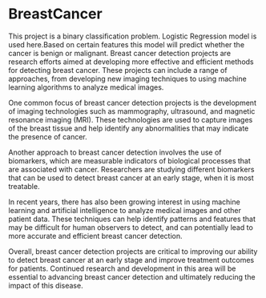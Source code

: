 # BreastCancer
This project is a binary classification problem. Logistic Regression model is used here.Based on certain features this model will predict whether the cancer is benign or malignant.
Breast cancer detection projects are research efforts aimed at developing more effective and efficient methods for detecting breast cancer. These projects can include a range of approaches, from developing new imaging techniques to using machine learning algorithms to analyze medical images.

One common focus of breast cancer detection projects is the development of imaging technologies such as mammography, ultrasound, and magnetic resonance imaging (MRI). These technologies are used to capture images of the breast tissue and help identify any abnormalities that may indicate the presence of cancer.

Another approach to breast cancer detection involves the use of biomarkers, which are measurable indicators of biological processes that are associated with cancer. Researchers are studying different biomarkers that can be used to detect breast cancer at an early stage, when it is most treatable.

In recent years, there has also been growing interest in using machine learning and artificial intelligence to analyze medical images and other patient data. These techniques can help identify patterns and features that may be difficult for human observers to detect, and can potentially lead to more accurate and efficient breast cancer detection.

Overall, breast cancer detection projects are critical to improving our ability to detect breast cancer at an early stage and improve treatment outcomes for patients. Continued research and development in this area will be essential to advancing breast cancer detection and ultimately reducing the impact of this disease.
